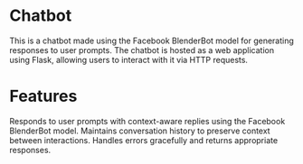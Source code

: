 # Chatbot
This is a chatbot made using the Facebook BlenderBot model for generating responses to user prompts. The chatbot is hosted as a web application using Flask, allowing users to interact with it via HTTP requests.

# Features
Responds to user prompts with context-aware replies using the Facebook BlenderBot model.
Maintains conversation history to preserve context between interactions.
Handles errors gracefully and returns appropriate responses.
